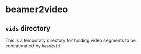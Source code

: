 # beamer2video

## `vids` directory

This is a temporary directory for holding video segments to be concatonated by `beam2vid`


